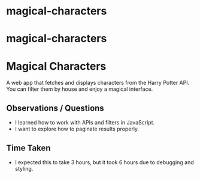 # magical-characters
# magical-characters
# Magical Characters

A web app that fetches and displays characters from the Harry Potter API. You can filter them by house and enjoy a magical interface.

## Observations / Questions
- I learned how to work with APIs and filters in JavaScript.
- I want to explore how to paginate results properly.

## Time Taken
- I expected this to take 3 hours, but it took 6 hours due to debugging and styling.
